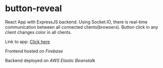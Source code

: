 # button-reveal
React App with ExpressJS backend. Using Socket.IO, there is real-time communication between all connected clients(browsers). Button click in any client changes color in all clients.

Link to app: [Click here](https://virtuallaunch.tk/)

Frontend hosted on *Firebase*

Backend deployed on *AWS Elastic Beanstalk*
